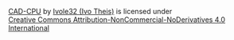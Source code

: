 <p xmlns:cc="http://creativecommons.org/ns#" xmlns:dct="http://purl.org/dc/terms/"><a property="dct:title" rel="cc:attributionURL" href="https://github.com/Ivole32/CAG-CPU">CAD-CPU</a> by <a rel="cc:attributionURL dct:creator" property="cc:attributionName" href="https://github.com/Ivole32">Ivole32 (Ivo Theis)</a> is licensed under <a href="https://creativecommons.org/licenses/by-nc-nd/4.0/?ref=chooser-v1" target="_blank" rel="license noopener noreferrer" style="display:inline-block;">Creative Commons Attribution-NonCommercial-NoDerivatives 4.0 International</a></p>
